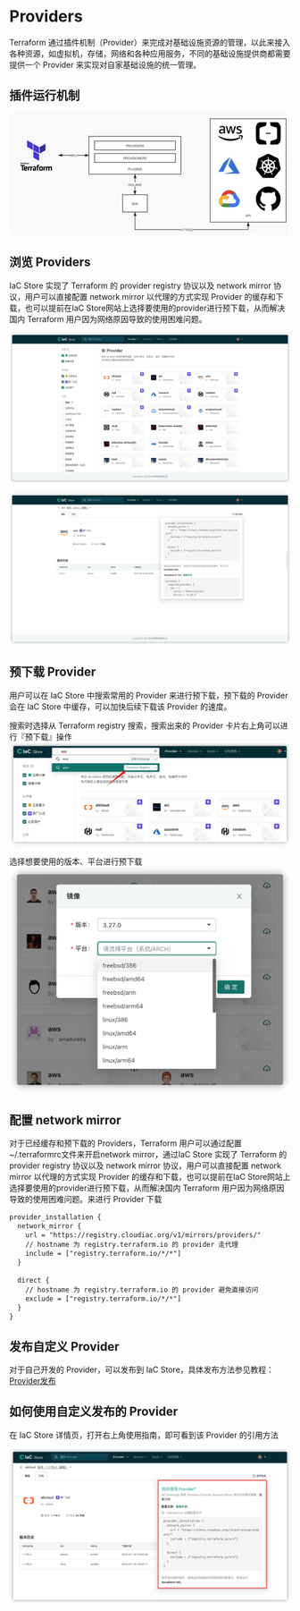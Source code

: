 # Providers

Terraform 通过插件机制（Provider）来完成对基础设施资源的管理，以此来接入各种资源，如虚拟机，存储，网络和各种应用服务，不同的基础设施提供商都需要提供一个 Provider 来实现对自家基础设施的统一管理。

## 插件运行机制

![img.png](../images/provider.png)

## 浏览 Providers
IaC Store 实现了 Terraform 的 provider registry 协议以及 network mirror 协议，用户可以直接配置 network mirror 以代理的方式实现 Provider 的缓存和下载，也可以提前在IaC Store网站上选择要使用的provider进行预下载，从而解决国内 Terraform 用户因为网络原因导致的使用困难问题。

![img.png](../images/provider01.png)

![img.png](../images/provider02.png)

## 预下载 Provider
用户可以在 IaC Store 中搜索常用的 Provider 来进行预下载，预下载的 Provider 会在 IaC Store 中缓存，可以加快后续下载该 Provider 的速度。

搜索时选择从 Terraform registry 搜索，搜索出来的 Provider 卡片右上角可以进行『预下载』操作
![img.png](../images/provider-predown.png)

选择想要使用的版本、平台进行预下载
![img.png](../images/provider-predown02.png)

## 配置 network mirror
对于已经缓存和预下载的 Providers，Terraform 用户可以通过配置~/.terraformrc文件来开启network mirror，通过IaC Store 实现了 Terraform 的 provider registry 协议以及 network mirror 协议，用户可以直接配置 network mirror 以代理的方式实现 Provider 的缓存和下载，也可以提前在IaC Store网站上选择要使用的provider进行预下载，从而解决国内 Terraform 用户因为网络原因导致的使用困难问题。来进行 Provider 下载

```hcl
provider_installation {
  network_mirror {
    url = "https://registry.cloudiac.org/v1/mirrors/providers/"
    // hostname 为 registry.terraform.io 的 provider 走代理
    include = ["registry.terraform.io/*/*"]
  }

  direct {
    // hostname 为 registry.terraform.io 的 provider 避免直接访问
    exclude = ["registry.terraform.io/*/*"]
  }
}
```

## 发布自定义 Provider
对于自己开发的 Provider，可以发布到 IaC Store，具体发布方法参见教程：[Provider发布](../cases/provider-publish.md)

## 如何使用自定义发布的 Provider
在 IaC Store 详情页，打开右上角使用指南，即可看到该 Provider 的引用方法

![img.png](../images/provider-usage.png)

